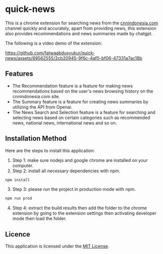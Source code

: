 # quick-news

This is a chrome extension for searching news from the <a href="https://www.cnnindonesia.com">cnnindonesia.com</a> channel quickly and accurately, apart from providing news, this extension also provides recommendations and news summaries made by chatgpt.

The following is a video demo of the extension:


https://github.com/fatwaabdusyukur/quick-news/assets/89562555/2cb20945-9f6c-4af0-bf06-47331a7ac18b

## Features
- The Recommendation feature is a feature for making news recommendations based on the user's news browsing history on the cnnindonesia.com site.
- The Summary feature is a feature for creating news summaries by utilizing the API from Openai.
- The News Search and Selection feature is a feature for searching and selecting news based on certain categories such as recommended news, national news, international news and so on.

## Installation Method
Here are the steps to install this application:
1. Step 1: make sure nodejs and google chrome are installed on your computer.
2. Step 2: install all necessary dependencies with npm.
``` bash
npm install
```
3. Step 3: please run the project in production mode with npm.
``` bash
npm run prod
```
4. Step 4: extract the build results then add the folder to the chrome extension by going to the extension settings then activating developer mode then load the folder.

## Licence
This application is licensed under the [MIT License](LICENSE).
